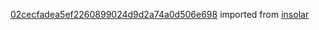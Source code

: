 [02cecfadea5ef2260899024d9d2a74a0d506e698](https://github.com/insolar/insolar/commit/02cecfadea5ef2260899024d9d2a74a0d506e698) imported from [insolar](https://github.com/insolar/insolar)
